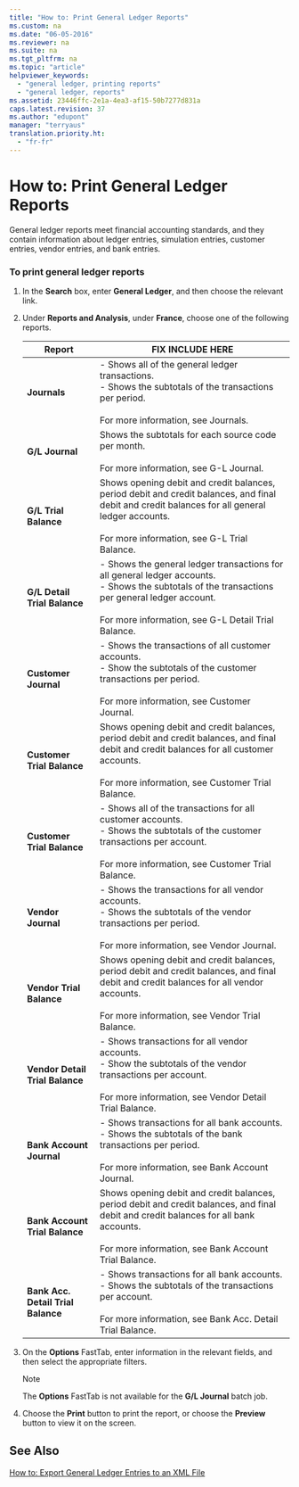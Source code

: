 ```yaml
---
title: "How to: Print General Ledger Reports"
ms.custom: na
ms.date: "06-05-2016"
ms.reviewer: na
ms.suite: na
ms.tgt_pltfrm: na
ms.topic: "article"
helpviewer_keywords: 
  - "general ledger, printing reports"
  - "general ledger, reports"
ms.assetid: 23446ffc-2e1a-4ea3-af15-50b7277d831a
caps.latest.revision: 37
ms.author: "edupont"
manager: "terryaus"
translation.priority.ht: 
  - "fr-fr"
---
```

# How to: Print General Ledger Reports
General ledger reports meet financial accounting standards, and they contain information about ledger entries, simulation entries, customer entries, vendor entries, and bank entries.  
  
### To print general ledger reports  
  
1.  In the **Search** box, enter **General Ledger**, and then choose the relevant link.  
  
2.  Under **Reports and Analysis**, under **France**, choose one of the following reports.  
  
    |Report|FIX INCLUDE HERE<!--[!INCLUDE[bp_tabledescription](../../ApplicationDesign/includes/bp_tabledescription_md.md)] -->|  
    |------------|---------------------------------------|  
    |**Journals**|-   Shows all of the general ledger transactions.<br />-   Shows the subtotals of the transactions per period.<br /><br /> For more information, see Journals.|  
    |**G\/L Journal**|Shows the subtotals for each source code per month.<br /><br /> For more information, see G\-L Journal.|  
    |**G\/L Trial Balance**|Shows opening debit and credit balances, period debit and credit balances, and final debit and credit balances for all general ledger accounts.<br /><br /> For more information, see G\-L Trial Balance.|  
    |**G\/L Detail Trial Balance**|-   Shows the general ledger transactions for all general ledger accounts.<br />-   Shows the subtotals of the transactions per general ledger account.<br /><br /> For more information, see G\-L Detail Trial Balance.|  
    |**Customer Journal**|-   Shows the transactions of all customer accounts.<br />-   Show the subtotals of the customer transactions per period.<br /><br /> For more information, see Customer Journal.|  
    |**Customer Trial Balance**|Shows opening debit and credit balances, period debit and credit balances, and final debit and credit balances for all customer accounts.<br /><br /> For more information, see Customer Trial Balance.|  
    |**Customer Trial Balance**|-   Shows all of the transactions for all customer accounts.<br />-   Shows the subtotals of the customer transactions per account.<br /><br /> For more information, see Customer Trial Balance.|  
    |**Vendor Journal**|-   Shows the transactions for all vendor accounts.<br />-   Shows the subtotals of the vendor transactions per period.<br /><br /> For more information, see Vendor Journal.|  
    |**Vendor Trial Balance**|Shows opening debit and credit balances, period debit and credit balances, and final debit and credit balances for all vendor accounts.<br /><br /> For more information, see Vendor Trial Balance.|  
    |**Vendor Detail Trial Balance**|-   Shows transactions for all vendor accounts.<br />-   Show the subtotals of the vendor transactions per account.<br /><br /> For more information, see Vendor Detail Trial Balance.|  
    |**Bank Account Journal**|-   Shows transactions for all bank accounts.<br />-   Shows the subtotals of the bank transactions per period.<br /><br /> For more information, see Bank Account Journal.|  
    |**Bank Account Trial Balance**|Shows opening debit and credit balances, period debit and credit balances, and final debit and credit balances for all bank accounts.<br /><br /> For more information, see Bank Account Trial Balance.|  
    |**Bank Acc. Detail Trial Balance**|-   Shows transactions for all bank accounts.<br />-   Shows the subtotals of the transactions per account.<br /><br /> For more information, see Bank Acc. Detail Trial Balance.|  
  
3.  On the **Options** FastTab, enter information in the relevant fields, and then select the appropriate filters.  
  
    > [!NOTE]  
    >  The **Options** FastTab is not available for the **G\/L Journal** batch job.  
  
4.  Choose the **Print** button to print the report, or choose the **Preview** button to view it on the screen.  
  
## See Also  
 [How to: Export General Ledger Entries to an XML File](../../LocalFunctionalityForMicrosoftDynamicsNav2016/France/how-to-export-general-ledger-entries-to-an-xml-file.md)
